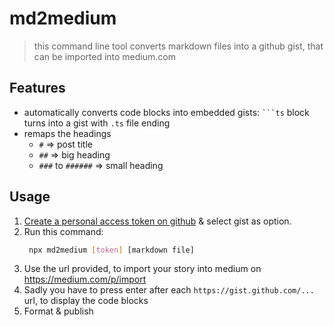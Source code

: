 # md2medium

> this command line tool converts markdown files into a github gist, that can be imported into medium.com

## Features

- automatically converts code blocks into embedded gists:
  ` ```ts ` block turns into a gist with `.ts` file ending
- remaps the headings
  - `#` => post title
  - `##` => big heading
  - `###` to `######` => small heading

## Usage
1. [Create a personal access token on github](https://docs.github.com/en/authentication/keeping-your-account-and-data-secure/creating-a-personal-access-token) & select gist as option.
2. Run this command:
   ```bash 
    npx md2medium [token] [markdown file]
    ```
3. Use the url provided, to import your story into medium on https://medium.com/p/import
4. Sadly you have to press enter after each `https://gist.github.com/...` url, to display the code blocks
5. Format & publish